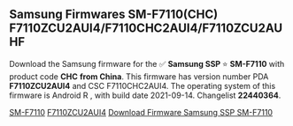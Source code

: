 <h2>Samsung Firmwares SM-F7110(CHC) F7110ZCU2AUI4/F7110CHC2AUI4/F7110ZCU2AUHF</h2>
Download the Samsung firmware for the ✅ <strong>Samsung SSP </strong> ⭐ <strong>SM-F7110</strong> with product code <strong>CHC</strong> <strong> from China</strong>. This firmware has version number PDA <strong>F7110ZCU2AUI4</strong> and CSC F7110CHC2AUI4. The operating system of this firmware is Android R , with build date 2021-09-14. Changelist <strong>22440364</strong>.


[SM-F7110](https://samfirm.shop/samsung/model/SM-F7110)
[F7110ZCU2AUI4](https://samfirm.shop/samsung/pda/F7110ZCU2AUI4)
[Download Firmware Samsung SSP SM-F7110](https://samfirm.shop/samsung/firmware/456145)
